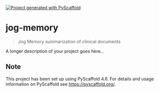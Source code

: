 <!-- These are examples of badges you might want to add to your README:
     please update the URLs accordingly

[![Built Status](https://api.cirrus-ci.com/github/<USER>/jog-memory.svg?branch=main)](https://cirrus-ci.com/github/<USER>/jog-memory)
[![ReadTheDocs](https://readthedocs.org/projects/jog-memory/badge/?version=latest)](https://jog-memory.readthedocs.io/en/stable/)
[![Coveralls](https://img.shields.io/coveralls/github/<USER>/jog-memory/main.svg)](https://coveralls.io/r/<USER>/jog-memory)
[![PyPI-Server](https://img.shields.io/pypi/v/jog-memory.svg)](https://pypi.org/project/jog-memory/)
[![Conda-Forge](https://img.shields.io/conda/vn/conda-forge/jog-memory.svg)](https://anaconda.org/conda-forge/jog-memory)
[![Monthly Downloads](https://pepy.tech/badge/jog-memory/month)](https://pepy.tech/project/jog-memory)
[![Twitter](https://img.shields.io/twitter/url/http/shields.io.svg?style=social&label=Twitter)](https://twitter.com/jog-memory)
-->

[![Project generated with PyScaffold](https://img.shields.io/badge/-PyScaffold-005CA0?logo=pyscaffold)](https://pyscaffold.org/)

# jog-memory

> Jog Memory summarization of clinical documents

A longer description of your project goes here...


<!-- pyscaffold-notes -->

## Note

This project has been set up using PyScaffold 4.6. For details and usage
information on PyScaffold see https://pyscaffold.org/.
